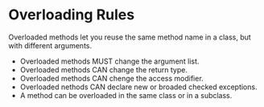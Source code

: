 Overloading Rules
=================

Overloaded methods let you reuse the same method name in a class, but with different arguments.

* Overloaded methods MUST change the argument list.
* Overloaded methods CAN change the return type.
* Overloaded methods CAN chenge the access modifier.
* Overloaded nethods CAN declare new or broaded checked exceptions.
* A method can be overloaded in the same class or in a subclass.